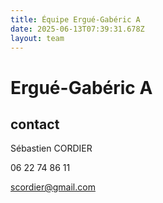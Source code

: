 ```yaml
---
title: Équipe Ergué-Gabéric A
date: 2025-06-13T07:39:31.678Z
layout: team
---
```


# Ergué-Gabéric A



## contact 

Sébastien CORDIER

06 22 74 86 11

scordier@gmail.com

